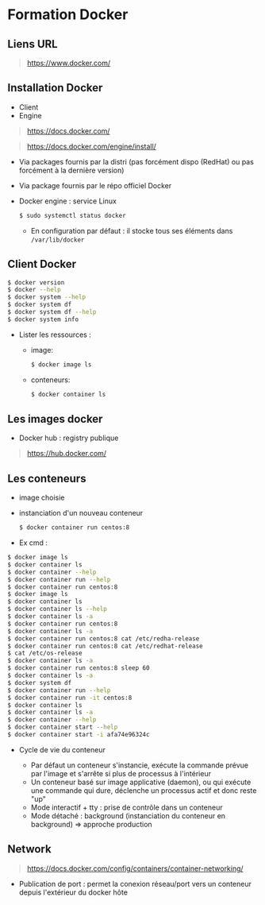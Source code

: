 # Formation Docker

## Liens URL

> https://www.docker.com/

## Installation Docker

- Client
- Engine

> https://docs.docker.com/

> https://docs.docker.com/engine/install/

  - Via packages fournis par la distri (pas forcément dispo (RedHat) ou pas forcément à la dernière version)

  - Via package fournis par le répo officiel Docker

- Docker engine : service Linux

    ```bash
    $ sudo systemctl status docker
    ```

    - En configuration par défaut : il stocke tous ses éléments dans ```/var/lib/docker```

## Client Docker

```bash
$ docker version
$ docker --help
$ docker system --help
$ docker system df
$ docker system df --help
$ docker system info
```

- Lister les ressources :

    - image: 
        ```bash
        $ docker image ls
        ```
    - conteneurs:
        ```bash
        $ docker container ls
        ```

## Les images docker

- Docker hub : registry publique

> https://hub.docker.com/


## Les conteneurs

- image choisie
- instanciation d'un nouveau conteneur

    ```bash
    $ docker container run centos:8
    ```

- Ex cmd :

```bash
$ docker image ls
$ docker container ls
$ docker container --help
$ docker container run --help
$ docker container run centos:8
$ docker image ls
$ docker container ls
$ docker container ls --help
$ docker container ls -a
$ docker container run centos:8
$ docker container ls -a
$ docker container run centos:8 cat /etc/redha-release
$ docker container run centos:8 cat /etc/redhat-release
$ cat /etc/os-release 
$ docker container ls -a
$ docker container run centos:8 sleep 60
$ docker container ls -a
$ docker system df
$ docker container run --help
$ docker container run -it centos:8
$ docker container ls
$ docker container ls -a
$ docker container --help
$ docker container start --help
$ docker container start -i afa74e96324c
```

- Cycle de vie du conteneur

    - Par défaut un conteneur s'instancie, exécute la commande prévue par l'image et s'arrête si plus de processus à l'intérieur
    - Un conteneur basé sur image applicative (daemon), ou qui exécute une commande qui dure,  déclenche un processus actif et donc reste "up"
    - Mode interactif + tty : prise de contrôle dans un conteneur
    - Mode détaché : background (instanciation du conteneur en background) => approche production


## Network

> https://docs.docker.com/config/containers/container-networking/

- Publication de port : permet la conexion réseau/port vers un conteneur depuis l'extérieur du docker hôte